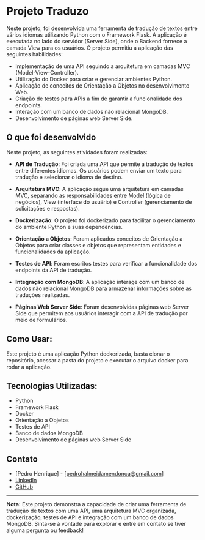 # Projeto Traduzo

Neste projeto, foi desenvolvida uma ferramenta de tradução de textos entre vários idiomas utilizando Python com o Framework Flask. A aplicação é executada no lado do servidor (Server Side), onde o Backend fornece a camada View para os usuários. O projeto permitiu a aplicação das seguintes habilidades:

- Implementação de uma API seguindo a arquitetura em camadas MVC (Model-View-Controller).
- Utilização do Docker para criar e gerenciar ambientes Python.
- Aplicação de conceitos de Orientação a Objetos no desenvolvimento Web.
- Criação de testes para APIs a fim de garantir a funcionalidade dos endpoints.
- Interação com um banco de dados não relacional MongoDB.
- Desenvolvimento de páginas web Server Side.

## O que foi desenvolvido

Neste projeto, as seguintes atividades foram realizadas:

- **API de Tradução**: Foi criada uma API que permite a tradução de textos entre diferentes idiomas. Os usuários podem enviar um texto para tradução e selecionar o idioma de destino.

- **Arquitetura MVC**: A aplicação segue uma arquitetura em camadas MVC, separando as responsabilidades entre Model (lógica de negócios), View (interface do usuário) e Controller (gerenciamento de solicitações e respostas).

- **Dockerização**: O projeto foi dockerizado para facilitar o gerenciamento do ambiente Python e suas dependências.

- **Orientação a Objetos**: Foram aplicados conceitos de Orientação a Objetos para criar classes e objetos que representam entidades e funcionalidades da aplicação.

- **Testes de API**: Foram escritos testes para verificar a funcionalidade dos endpoints da API de tradução.

- **Integração com MongoDB**: A aplicação interage com um banco de dados não relacional MongoDB para armazenar informações sobre as traduções realizadas.

- **Páginas Web Server Side**: Foram desenvolvidas páginas web Server Side que permitem aos usuários interagir com a API de tradução por meio de formulários.

## Como Usar:

Este projeto é uma aplicação Python dockerizada, basta clonar o repositório, acessar a pasta do projeto e executar o arquivo docker para rodar a aplicação.

## Tecnologias Utilizadas:

- Python
- Framework Flask
- Docker
- Orientação a Objetos
- Testes de API
- Banco de dados MongoDB
- Desenvolvimento de páginas web Server Side

## Contato

- [Pedro Henrique] - [pedrohalmeidamendonca@gmail.com]
- [LinkedIn](https://www.linkedin.com/in/pedrohxiv/)
- [GitHub](https://github.com/pedrohxiv)

---

**Nota:** Este projeto demonstra a capacidade de criar uma ferramenta de tradução de textos com uma API, uma arquitetura MVC organizada, dockerização, testes de API e integração com um banco de dados MongoDB. Sinta-se à vontade para explorar e entre em contato se tiver alguma pergunta ou feedback!
